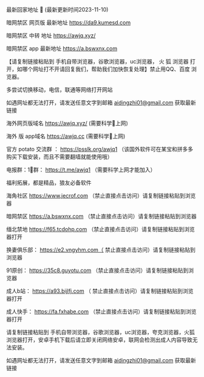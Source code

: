 
最新回家地址 👋 (最新更新时间2023-11-10)

暗网禁区 网页版 最新地址 https://da9.kumesd.com   

暗网禁区 中转 地址  https://awjq.xyz/

暗网禁区 app 最新地址  https://a.bswxnx.com

【请复制链接粘贴到 手机自带浏览器，谷歌浏览器，uc浏览器， 火 狐 浏览器 打开，如哪个网址打不开请回复我们，帮助我们加快恢复处理】禁止用QQ、百度 浏览器。

多尝试切换移动，电信，联通等网络打开网站

如遇网址都无法打开，请发送任意文字到邮箱  aidingzhi01@gmail.com 获取最新链接

海外网页版域名  https://awjq.xyz/ (需要科学🔬上网)

海外 版 app域名  https://awjq.cc (需要科学🔬上网)

官方 potato 交流群 ：  https://psslk.org/awjq1 （该国外软件可在某宝和拼多多购买下载安装，而且不需要翻墙就能使用哦）

电报群：1⃣️群：  https://t.me/awjq1   （需要科学上网才能加入）

福利拓展，都是精品，狼友必备软件


海角社区   https://www.jecrof.com （禁止直接点击访问）请复制链接粘贴到浏览器

暗网禁区  https://a.bswxnx.com  （禁止直接点击访问）请复制链接粘贴到浏览器

缅北禁地  https://f65.tcdohp.com （禁止直接点击访问）请复制链接粘贴到浏览器打开

换妻俱乐部： https://e2.vngyhm.com（ 禁止直接点击访问）请复制链接粘贴到浏览器

91原创： https://35c8.guyotu.com （禁止直接点击访问）请复制链接粘贴到浏览器

成人b站： https://a93.bijlfj.com （ 禁止直接点击访问）请复制链接粘贴到浏览器打开

成人快手：   https://fa.fxhabe.com （禁止直接点击访问）请复制链接粘贴到浏览器打开

请复制链接粘贴到 手机自带浏览器，谷歌浏览器，uc浏览器，夸克浏览器，火狐浏览器打开，安卓手机下载后请立即关闭网络安卓，联网会检测出成人内容导致无法安装。

如遇网址都无法打开，请发送任意文字到邮箱  aidingzhi01@gmail.com 获取最新链接
